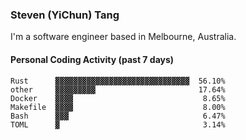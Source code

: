 ### Steven (YiChun) Tang

I'm a software engineer based in Melbourne, Australia.

#### Personal Coding Activity (past 7 days)
```
Rust      ▓▓▓▓▓▓▓▓▓▓▓▓▓▓▓▓▓▓▓▓▓▓▓▓▓▓▓▓▓▓  56.10%
other     ▓▓▓▓▓▓▓▓▓                       17.64%
Docker    ▓▓▓▓                             8.65%
Makefile  ▓▓▓▓                             8.00%
Bash      ▓▓▓                              6.47%
TOML      ▓                                3.14%
```
